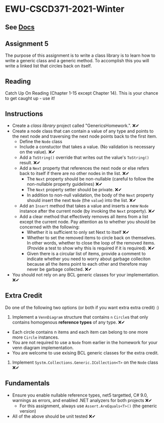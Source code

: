 # EWU-CSCD371-2021-Winter

## See [Docs](Docs)

## Assignment 5

The purpose of this assignment is to write a class library is to learn how to write a generic class and a generic method. To accomplish this you will write a linked list that circles back on itself.

## Reading

Catch Up On Reading (Chapter 1-15 except Chapter 14). This is your chance to get caught up - use it!

## Instructions

- Create a *class library* project called "GenericsHomework.". ❌✔
- Create a node class that can contain a value of any type and points to the next node and traversing the next node points back to the first item.
  - Define the `Node` class
  - Include a constuctor that takes a value.  (No validation is necessary on the value). ❌✔
  - Add a `ToString()` override that writes out the value's `ToString()` result. ❌✔
  - Add a `Next` property that references the next node or else refers back to itself if there are no other nodes in the list. ❌✔
    - The `Next` property should be non-nullable (careful to follow the non-nullable property guidelines) ❌✔
    - The `Next` property setter should be private. ❌✔
    - In addition to non-null validation, the body of the `Next` property should insert the next `Node` (the `value`) into the list. ❌✔
  - Add an `Insert` method that takes a value and inserts a new `Node` instance after the current node (by invoking the `Next` property). ❌✔
  - Add a clear method that effectively removes all items from a list except the current node. Pay attention as to whether you should be
  concerned with the following:
    - Whether it is sufficient to only set Next to itself ❌✔
    - Whether to set the removed items to circle back on themselves. In other words, whether to close the loop of the removed items. (Provide a test to show why this is required if it is required). ❌✔
    - Given there is a circular list of items, provide a comment to indicate whether you need to worry about garbage colleciton because all the items point to each other and therefore may never be garbage collected. ❌✔
- You should not rely on any BCL generic classes for your implementation. ❌✔

## Extra Credit

Do one of the following two options (or both if you want extra extra credit) :)

1. Implement a `VennDiagram` structure that contains `n` `Circle`s that only contains homogenous **reference types** of any type. ❌✔

- Each circle contains n items and each item can belong to one more more `Circle` instances.
- You are not required to use a `Node` from earlier in the homework for your venn diagram implementation.
- You are welcome to use exising BCL generic classes for the extra credit.

1. Implement `Systm.Collections.Generic.ICollection<T>` on the `Node` class ❌✔

## Fundamentals

- Ensure you enable nullable reference types, net5 targetted, C# 9.0, warnings as errors, and enabled .NET analyzers for both projects ❌✔
  - For this assignment, always use `Assert.AreEquals<T>()` (the generic version)
- All of the above should be unit tested ❌✔
